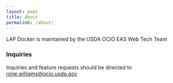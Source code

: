 ```yaml
---
layout: page
title: About
permalink: /about/
---
```


LAP Docker is maintained by the USDA OCIO EAS Web Tech Team

### Inquiries

Inquiries and feature requests should be directed to [rone.williams@ocio.usda.gov](mailto:rone.williams@ocio.usda.gov)